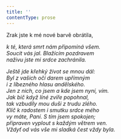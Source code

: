 ```yaml
---
title: ''
contentType: prose
---
```


Zrak jste k mé nové barvě obrátila,

_k té, která smrt nám připomíná všem.  
Soucit vás jal. Blažícím pozdravem  
naživu jste mi srdce zachránila._

_Ještě jde křehký život se mnou dál:  
Byl z vašich očí darem upřímným  
i z líbezného hlasu andělského.  
Jen z nich, co jsem a kde jsem nyní, vím.  
Jak bič když líné zvíře popohnal,  
tak vzbudily mou duši z trudu zlého.  
Klíč k radostem i smutku srdce mého  
vy máte, Paní. S tím jsem spokojen;  
připraven vyplout s každým větrem ven.  
Vždyť od vás vše mi sladká čest vždy byla._

